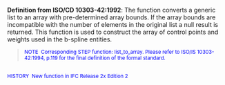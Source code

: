 ﻿**Definition from ISO/CD 10303-42:1992**: The function converts a generic list to an array with pre-determined array bounds. If the array bounds are incompatible with the number of elements in the original list a null result is returned. This function is used to construct the array of control points and weights used in the b-spline entities.

> <small><font color="#0000ff">NOTE
&nbsp;Corresponding STEP function: list_to_array. Please refer
to ISO/IS
10303-42:1994, p.119 for the final definition of the formal
standard.&nbsp; <br>
  <br>
HISTORY&nbsp; New function in IFC Release 2x Edition 2 </font></small>